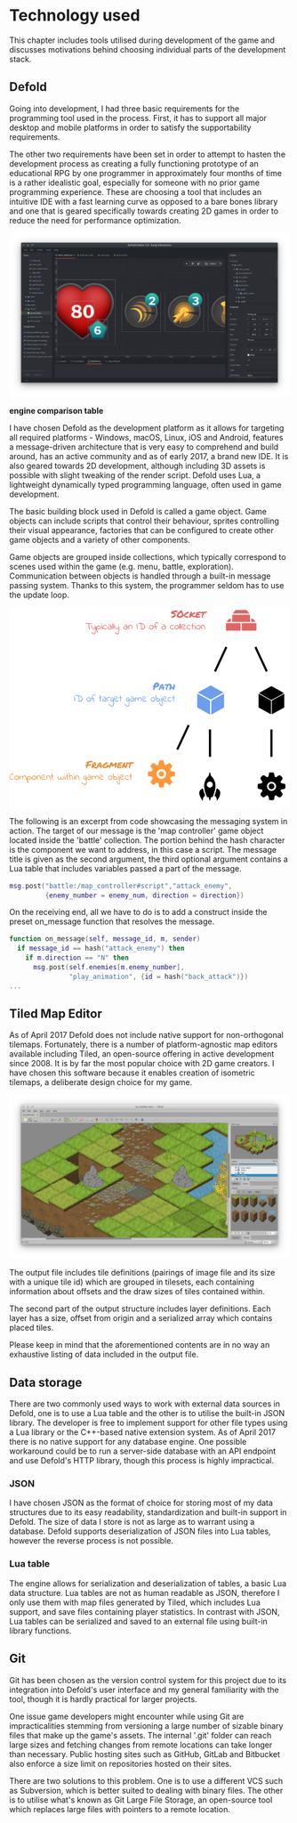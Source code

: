 # Technology used

This chapter includes tools utilised during development of the game and discusses motivations behind choosing individual parts of the development stack.

## Defold

Going into development, I had three basic requirements for the programming tool used in the process. First, it has to support all major desktop and mobile platforms in order to satisfy the supportability requirements.

The other two requirements have been set in order to attempt to hasten the development process as creating a fully functioning prototype of an educational RPG by one programmer in approximately four months of time is a rather idealistic goal, especially for someone with no prior game programming experience. These are choosing a tool that includes an intuitive IDE with a fast learning curve as opposed to a bare bones library and one that is geared specifically towards creating 2D games in order to reduce the need for performance optimization.

![Screenshot of Tiled Map Editor](images/defold.png)

**engine comparison table**

I have chosen Defold as the development platform as it allows for targeting all required platforms - Windows, macOS, Linux, iOS and Android, features a message-driven architecture that is very easy to comprehend and build around, has an active community and as of early 2017, a brand new IDE. It is also geared towards 2D development, although including 3D assets is possible with slight tweaking of the render script. Defold uses Lua, a lightweight dynamically typed programming language, often used in game development.

The basic building block used in Defold is called a game object. Game objects can include scripts that control their behaviour, sprites controlling their visual appearance, factories that can be configured to create other game objects and a variety of other components.

Game objects are grouped inside collections, which typically correspond to scenes used within the game (e.g. menu, battle, exploration). Communication between objects is handled through a built-in message passing system. Thanks to this system, the programmer seldom has to use the update loop.

![Addressing hierarchy in Defold](images/defold_addressing.png)

The following is an excerpt from code showcasing the messaging system in action. The target of our message is the 'map controller' game object located inside the 'battle' collection. The portion behind the hash character is the component we want to address, in this case a script. The message title is given as the second argument, the third optional argument contains a Lua table that includes variables passed a part of the message.

```Lua
msg.post("battle:/map_controller#script","attack_enemy",
         {enemy_number = enemy_num, direction = direction})

```

On the receiving end, all we have to do is to add a construct inside the preset on_message function that resolves the message.

```Lua
function on_message(self, message_id, m, sender)
  if message_id == hash("attack_enemy") then
    if m.direction == "N" then
      msg.post(self.enemies[m.enemy_number],
               "play_animation", {id = hash("back_attack")})
...

```

## Tiled Map Editor

As of April 2017 Defold does not include native support for non-orthogonal tilemaps. Fortunately, there is a number of platform-agnostic map editors available including Tiled, an open-source offering in active development since 2008. It is by far the most popular choice with 2D game creators. I have chosen this software because it enables creation of isometric tilemaps, a deliberate design choice for my game.

![Screenshot of Tiled Map Editor](images/tiled.png)

The output file includes tile definitions (pairings of image file and its size with a unique tile id) which are grouped in tilesets, each containing information about offsets and the draw sizes of tiles contained within.

The second part of the output structure includes layer definitions. Each layer has a size, offset from origin and a serialized array which contains placed tiles.

Please keep in mind that the aforementioned contents are in no way an exhaustive listing of data included in the output file.

## Data storage

There are two commonly used ways to work with external data sources in Defold, one is to use a Lua table and the other is to utilise the built-in JSON library. The developer is free to implement support for other file types using a Lua library or the C++-based native extension system. As of April 2017 there is no native support for any database engine. One possible workaround could be to run a server-side database with an API endpoint and use Defold's HTTP library, though this process is highly impractical.

### JSON

I have chosen JSON as the format of choice for storing most of my data structures due to its easy readability, standardization and built-in support in Defold. The size of data I store is not as large as to warrant using a database. Defold supports deserialization of JSON files into Lua tables, however the reverse process is not possible.

### Lua table

The engine allows for serialization and deserialization of tables, a basic Lua data structure. Lua tables are not as human readable as JSON, therefore I only use them with map files generated by Tiled, which includes Lua support, and save files containing player statistics. In contrast with JSON, Lua tables can be serialized and saved to an external file using built-in library functions.

## Git

Git has been chosen as the version control system for this project due to its integration into Defold's user interface and my general familiarity with the tool, though it is hardly practical for larger projects.

One issue game developers might encounter while using Git are impracticalities stemming from versioning a large number of sizable binary files that make up the game's assets. The internal '.git' folder can reach large sizes and fetching changes from remote locations can take longer than necessary. Public hosting sites such as GitHub, GitLab and Bitbucket also enforce a size limit on repositories hosted on their sites.

There are two solutions to this problem. One is to use a different VCS such as Subversion, which is better suited to dealing with binary files. The other is to utilise what's known as Git Large File Storage, an open-source tool which replaces large files with pointers to a remote location.
